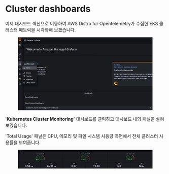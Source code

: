 # Cluster dashboards

이제 대시보드 섹션으로 이동하여 AWS Distro for Opentelemetry가 수집한 EKS 클러스터 메트릭을 시각화해 보겠습니다.

<figure><img src="../../.gitbook/assets/image (1) (1) (1) (1) (1).png" alt=""><figcaption></figcaption></figure>

'**Kubernetes Cluster Monitoring**' 대시보드를 클릭하고 대시보드 내의 패널을 살펴보겠습니다.

'Total Usage' 패널은 CPU, 메모리 및 파일 시스템 사용량 측면에서 전체 클러스터 사용률을 보여줍니다.

<figure><img src="../../.gitbook/assets/image (2) (1) (1) (1) (1).png" alt=""><figcaption></figcaption></figure>


